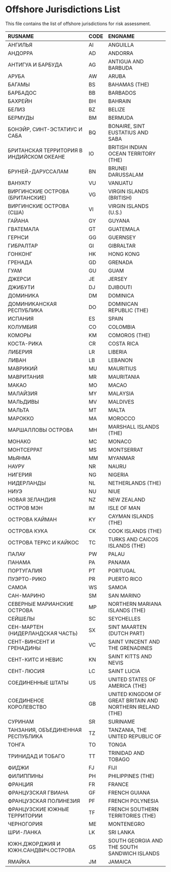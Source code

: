 # Offshore Jurisdictions List

This file contains the list of offshore jurisdictions for risk assessment.

| RUSNAME                                  | CODE | ENGNAME                                                    |
|:-----------------------------------------|:-----|:-----------------------------------------------------------|
| АНГИЛЬЯ                                  | AI   | ANGUILLA                                                   |
| АНДОРРА                                  | AD   | ANDORRA                                                    |
| АНТИГУА И БАРБУДА                        | AG   | ANTIGUA AND BARBUDA                                        |
| АРУБА                                    | AW   | ARUBA                                                      |
| БАГАМЫ                                   | BS   | BAHAMAS (THE)                                              |
| БАРБАДОС                                 | BB   | BARBADOS                                                   |
| БАХРЕЙН                                  | BH   | BAHRAIN                                                    |
| БЕЛИЗ                                    | BZ   | BELIZE                                                     |
| БЕРМУДЫ                                  | BM   | BERMUDA                                                    |
| БОНЭЙР, СИНТ-ЭСТАТИУС И САБА             | BQ   | BONAIRE, SINT EUSTATIUS AND SABA                           |
| БРИТАНСКАЯ ТЕРРИТОРИЯ В ИНДИЙСКОМ ОКЕАНЕ | IO   | BRITISH INDIAN OCEAN TERRITORY (THE)                       |
| БРУНЕЙ-ДАРУССАЛАМ                        | BN   | BRUNEI DARUSSALAM                                          |
| ВАНУАТУ                                  | VU   | VANUATU                                                    |
| ВИРГИНСКИЕ ОСТРОВА (БРИТАНСКИЕ)          | VG   | VIRGIN ISLANDS (BRITISH)                                   |
| ВИРГИНСКИЕ ОСТРОВА (США)                 | VI   | VIRGIN ISLANDS (U.S.)                                      |
| ГАЙАНА                                   | GY   | GUYANA                                                     |
| ГВАТЕМАЛА                                | GT   | GUATEMALA                                                  |
| ГЕРНСИ                                   | GG   | GUERNSEY                                                   |
| ГИБРАЛТАР                                | GI   | GIBRALTAR                                                  |
| ГОНКОНГ                                  | HK   | HONG KONG                                                  |
| ГРЕНАДА                                  | GD   | GRENADA                                                    |
| ГУАМ                                     | GU   | GUAM                                                       |
| ДЖЕРСИ                                   | JE   | JERSEY                                                     |
| ДЖИБУТИ                                  | DJ   | DJIBOUTI                                                   |
| ДОМИНИКА                                 | DM   | DOMINICA                                                   |
| ДОМИНИКАНСКАЯ РЕСПУБЛИКА                 | DO   | DOMINICAN REPUBLIC (THE)                                   |
| ИСПАНИЯ                                  | ES   | SPAIN                                                      |
| КОЛУМБИЯ                                 | CO   | COLOMBIA                                                   |
| КОМОРЫ                                   | KM   | COMOROS (THE)                                              |
| КОСТА-РИКА                               | CR   | COSTA RICA                                                 |
| ЛИБЕРИЯ                                  | LR   | LIBERIA                                                    |
| ЛИВАН                                    | LB   | LEBANON                                                    |
| МАВРИКИЙ                                 | MU   | MAURITIUS                                                  |
| МАВРИТАНИЯ                               | MR   | MAURITANIA                                                 |
| МАКАО                                    | MO   | MACAO                                                      |
| МАЛАЙЗИЯ                                 | MY   | MALAYSIA                                                   |
| МАЛЬДИВЫ                                 | MV   | MALDIVES                                                   |
| МАЛЬТА                                   | MT   | MALTA                                                      |
| МАРОККО                                  | MA   | MOROCCO                                                    |
| МАРШАЛЛОВЫ ОСТРОВА                       | MH   | MARSHALL ISLANDS (THE)                                     |
| МОНАКО                                   | MC   | MONACO                                                     |
| МОНТСЕРРАТ                               | MS   | MONTSERRAT                                                 |
| МЬЯНМА                                   | MM   | MYANMAR                                                    |
| НАУРУ                                    | NR   | NAURU                                                      |
| НИГЕРИЯ                                  | NG   | NIGERIA                                                    |
| НИДЕРЛАНДЫ                               | NL   | NETHERLANDS (THE)                                          |
| НИУЭ                                     | NU   | NIUE                                                       |
| НОВАЯ ЗЕЛАНДИЯ                           | NZ   | NEW ZEALAND                                                |
| ОСТРОВ МЭН                               | IM   | ISLE OF MAN                                                |
| ОСТРОВА КАЙМАН                           | KY   | CAYMAN ISLANDS (THE)                                       |
| ОСТРОВА КУКА                             | CK   | COOK ISLANDS (THE)                                         |
| ОСТРОВА ТЕРКС И КАЙКОС                   | TC   | TURKS AND CAICOS ISLANDS (THE)                             |
| ПАЛАУ                                    | PW   | PALAU                                                      |
| ПАНАМА                                   | PA   | PANAMA                                                     |
| ПОРТУГАЛИЯ                               | PT   | PORTUGAL                                                   |
| ПУЭРТО-РИКО                              | PR   | PUERTO RICO                                                |
| САМОА                                    | WS   | SAMOA                                                      |
| САН-МАРИНО                               | SM   | SAN MARINO                                                 |
| СЕВЕРНЫЕ МАРИАНСКИЕ ОСТРОВА              | MP   | NORTHERN MARIANA ISLANDS (THE)                             |
| СЕЙШЕЛЫ                                  | SC   | SEYCHELLES                                                 |
| СЕН-МАРТЕН (НИДЕРЛАНДСКАЯ ЧАСТЬ)         | SX   | SINT MAARTEN (DUTCH PART)                                  |
| СЕНТ-ВИНСЕНТ И ГРЕНАДИНЫ                 | VC   | SAINT VINCENT AND THE GRENADINES                           |
| СЕНТ-КИТС И НЕВИС                        | KN   | SAINT KITTS AND NEVIS                                      |
| СЕНТ-ЛЮСИЯ                               | LC   | SAINT LUCIA                                                |
| СОЕДИНЕННЫЕ ШТАТЫ                        | US   | UNITED STATES OF AMERICA (THE)                             |
| СОЕДИНЕНОЕ КОРОЛЕВСТВО                   | GB   | UNITED KINGDOM OF GREAT BRITAIN AND NORTHERN IRELAND (THE) |
| СУРИНАМ                                  | SR   | SURINAME                                                   |
| ТАНЗАНИЯ, ОБЪЕДИНЕННАЯ РЕСПУБЛИКА        | TZ   | TANZANIA, THE UNITED REPUBLIC OF                           |
| ТОНГА                                    | TO   | TONGA                                                      |
| ТРИНИДАД И ТОБАГО                        | TT   | TRINIDAD AND TOBAGO                                        |
| ФИДЖИ                                    | FJ   | FIJI                                                       |
| ФИЛИППИНЫ                                | PH   | PHILIPPINES (THE)                                          |
| ФРАНЦИЯ                                  | FR   | FRANCE                                                     |
| ФРАНЦУЗСКАЯ ГВИАНА                       | GF   | FRENCH GUIANA                                              |
| ФРАНЦУЗСКАЯ ПОЛИНЕЗИЯ                    | PF   | FRENCH POLYNESIA                                           |
| ФРАНЦУЗСКИЕ ЮЖНЫЕ ТЕРРИТОРИИ             | TF   | FRENCH SOUTHERN TERRITORIES (THE)                          |
| ЧЕРНОГОРИЯ                               | ME   | MONTENEGRO                                                 |
| ШРИ-ЛАНКА                                | LK   | SRI LANKA                                                  |
| ЮЖН.ДЖОРДЖИЯ И ЮЖН.САНДВИЧ.ОСТРОВА       | GS   | SOUTH GEORGIA AND THE SOUTH SANDWICH ISLANDS               |
| ЯМАЙКА                                   | JM   | JAMAICA                                                    |
